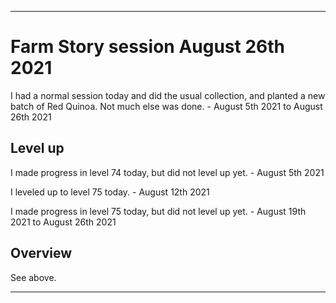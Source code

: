 
***

# Farm Story session August 26th 2021

I had a normal session today and did the usual collection, and planted a new batch of Red Quinoa. Not much else was done. - August 5th 2021 to August 26th 2021

## Level up

I made progress in level 74 today, but did not level up yet. - August 5th 2021

I leveled up to level 75 today. - August 12th 2021

I made progress in level 75 today, but did not level up yet. - August 19th 2021 to August 26th 2021

## Overview

See above.

***
